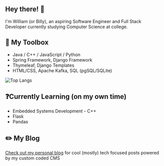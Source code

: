 ## Hey there! 👋
I'm William (or Billy), an aspiring Software Engineer and Full Stack Developer currently studying Computer Science at college.

## :toolbox: My Toolbox
* Java / C++ / JavaScript / Python
* Spring Framework, Django Framework
* Thymeleaf, Django Templates
* HTML/CSS, Apache Kafka, SQL (pgSQL/SQLite)
  
![Top Langs](https://github-readme-stats.vercel.app/api/top-langs/?username=WilliamStanton&layout=compact&bg_color=161716&hide_border=true&text_color=EFEFEF)

## ❓Currently Learning (on my own time)
* Embedded Systems Development - C++
* Flask
* Pandas

## ✏️ My Blog
[Check out my personal blog](https://billystanton.com) for cool (mostly) tech focused posts powered by my custom coded CMS
